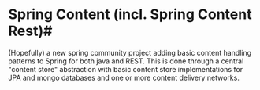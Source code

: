 # Spring Content (incl. Spring Content Rest)#

(Hopefully) a new spring community project adding basic content handling patterns to Spring for both java and REST.  This is done through a central "content store" abstraction with basic content store implementations for JPA and mongo databases and one or more content delivery networks.
